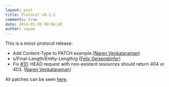 ```yaml
---
layout: post
title: Protocol v0.2.2
comments: true
date: 2014-01-26 09:04:45
author: vayam
---
```


This is a minor protocol release:

* Add Content-Type to PATCH example.([Naren Venkataraman](https://github.com/vayam))
* s/Final-Length/Entity-Length/g ([Felix Geisendörfer](https://github.com/felixge))
* Fix [#31](https://github.com/tus/tus-resumable-upload-protocol/pull/32):
  HEAD request with non-existent resources should return 404 or 403. ([Naren
  Venkataraman](https://github.com/vayam))

All patches can be seen [here](https://github.com/tus/tus-resumable-upload-protocol/compare/v0.2.1...v0.2.2).

